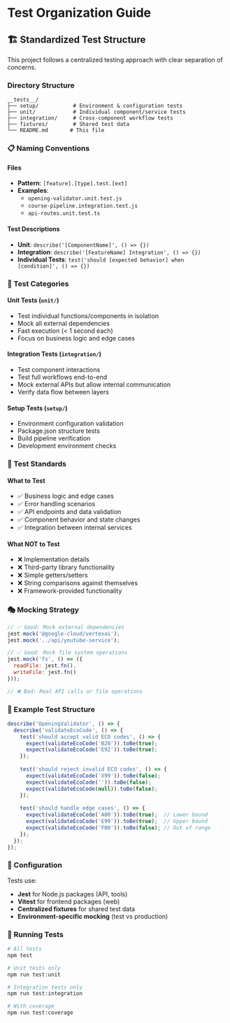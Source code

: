 # Test Organization Guide

## 🏗️ Standardized Test Structure

This project follows a centralized testing approach with clear separation of concerns.

### Directory Structure

```
__tests__/
├── setup/           # Environment & configuration tests
├── unit/            # Individual component/service tests
├── integration/     # Cross-component workflow tests
├── fixtures/        # Shared test data
└── README.md       # This file
```

### 📋 Naming Conventions

#### Files
- **Pattern**: `[feature].[type].test.[ext]`
- **Examples**:
  - `opening-validator.unit.test.js`
  - `course-pipeline.integration.test.js`
  - `api-routes.unit.test.ts`

#### Test Descriptions
- **Unit**: `describe('[ComponentName]', () => {})`
- **Integration**: `describe('[FeatureName] Integration', () => {})`
- **Individual Tests**: `test('should [expected behavior] when [condition]', () => {})`

### 🎯 Test Categories

#### Unit Tests (`unit/`)
- Test individual functions/components in isolation
- Mock all external dependencies
- Fast execution (< 1 second each)
- Focus on business logic and edge cases

#### Integration Tests (`integration/`)
- Test component interactions
- Test full workflows end-to-end
- Mock external APIs but allow internal communication
- Verify data flow between layers

#### Setup Tests (`setup/`)
- Environment configuration validation
- Package.json structure tests
- Build pipeline verification
- Development environment checks

### 🧪 Test Standards

#### What to Test
- ✅ Business logic and edge cases
- ✅ Error handling scenarios
- ✅ API endpoints and data validation
- ✅ Component behavior and state changes
- ✅ Integration between internal services

#### What NOT to Test
- ❌ Implementation details
- ❌ Third-party library functionality
- ❌ Simple getters/setters
- ❌ String comparisons against themselves
- ❌ Framework-provided functionality

### 🎭 Mocking Strategy

```javascript
// ✅ Good: Mock external dependencies
jest.mock('@google-cloud/vertexai');
jest.mock('../api/youtube-service');

// ✅ Good: Mock file system operations
jest.mock('fs', () => ({
  readFile: jest.fn(),
  writeFile: jest.fn()
}));

// ❌ Bad: Real API calls or file operations
```

### 📝 Example Test Structure

```javascript
describe('OpeningValidator', () => {
  describe('validateEcoCode', () => {
    test('should accept valid ECO codes', () => {
      expect(validateEcoCode('B20')).toBe(true);
      expect(validateEcoCode('E92')).toBe(true);
    });
    
    test('should reject invalid ECO codes', () => {
      expect(validateEcoCode('X99')).toBe(false);
      expect(validateEcoCode('')).toBe(false);
      expect(validateEcoCode(null)).toBe(false);
    });
    
    test('should handle edge cases', () => {
      expect(validateEcoCode('A00')).toBe(true);  // Lower bound
      expect(validateEcoCode('E99')).toBe(true);  // Upper bound
      expect(validateEcoCode('F00')).toBe(false); // Out of range
    });
  });
});
```

### 🔧 Configuration

Tests use:
- **Jest** for Node.js packages (API, tools)
- **Vitest** for frontend packages (web)
- **Centralized fixtures** for shared test data
- **Environment-specific mocking** (test vs production)

### 🚀 Running Tests

```bash
# All tests
npm test

# Unit tests only
npm run test:unit

# Integration tests only
npm run test:integration

# With coverage
npm run test:coverage
```

